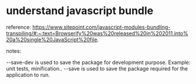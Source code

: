 # understand javascript bundle

reference:
  https://www.sitepoint.com/javascript-modules-bundling-transpiling/#:~:text=Browserify%20was%20released%20in%202011,into%20a%20single%20JavaScript%20file.

notes:

  --save-dev is used to save the package for development purpose. Example: unit tests, minification..
  --save is used to save the package required for the application to run.
